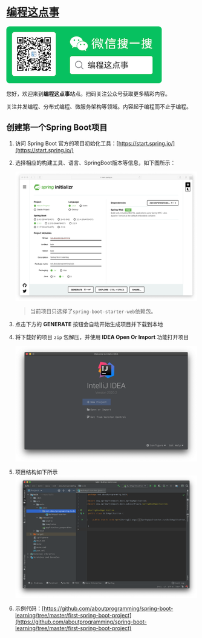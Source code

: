 # [编程这点事](https://aboutprogramming.net)

![About Programming](../assets/images/mp.png)

您好，欢迎来到**编程这点事**站点。扫码关注公众号获取更多精彩内容。

关注并发编程、分布式编程、微服务架构等领域。内容起于编程而不止于编程。



## 创建第一个Spring Boot项目

1. 访问 Spring Boot 官方的项目初始化工具：[https://start.spring.io/](https://start.spring.io/)

2. 选择相应的构建工具、语言、SpringBoot版本等信息，如下图所示：

   ![Spring Boot Init](assets/images/spring-boot-init.png)	

   > 当前项目只选择了`spring-boot-starter-web`依赖包。

3. 点击下方的 **GENERATE** 按钮会自动开始生成项目并下载到本地

4. 将下载好的项目 `zip` 包解压，并使用 **IDEA Open Or Import** 功能打开项目

   ![IDEA Open Or Import](assets/images/idea-open-or-import.png)

5. 项目结构如下所示
    ![First Spring Boot Project](assets/images/first-spring-boot-project.png)

6. 示例代码：[https://github.com/aboutprogramming/spring-boot-learning/tree/master/first-spring-boot-project](https://github.com/aboutprogramming/spring-boot-learning/tree/master/first-spring-boot-project)